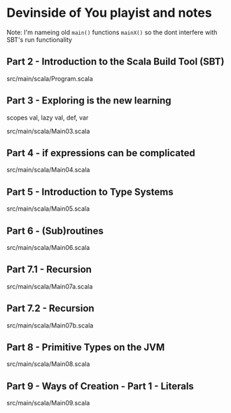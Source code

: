 # Devinside of You playist and notes

Note: I'm nameing old `main()` functions `mainX()` so the dont interfere with SBT's run functionality

## Part 2 - Introduction to the Scala Build Tool (SBT)

src/main/scala/Program.scala

## Part 3 - Exploring is the new learning

scopes val, lazy val, def, var

src/main/scala/Main03.scala

## Part 4 - if expressions can be complicated

src/main/scala/Main04.scala

## Part 5 - Introduction to Type Systems

src/main/scala/Main05.scala

## Part 6 - (Sub)routines

src/main/scala/Main06.scala

## Part 7.1 - Recursion

src/main/scala/Main07a.scala

## Part 7.2 - Recursion

src/main/scala/Main07b.scala

## Part 8 - Primitive Types on the JVM

src/main/scala/Main08.scala

## Part 9 - Ways of Creation - Part 1 - Literals

src/main/scala/Main09.scala
